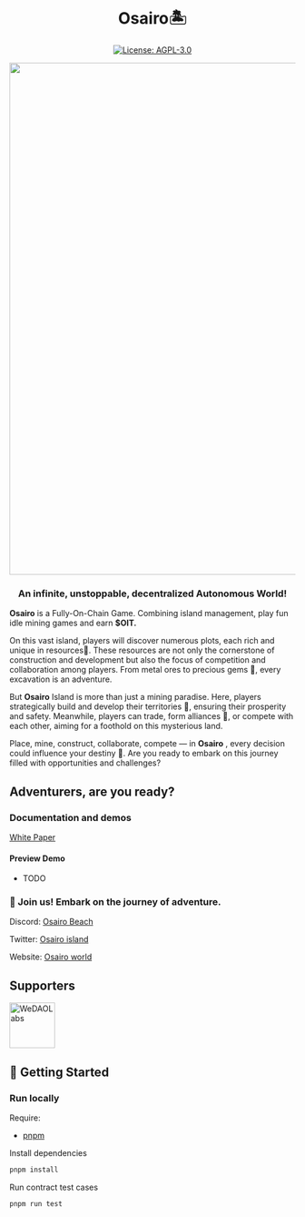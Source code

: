 <div align="center">
<h1>Osairo🏝️</h1>
<p align="center">
    <a href="./LICENSE" target="_blank">
        <img alt="License: AGPL-3.0" src="https://img.shields.io/badge/License-AGPL_3.0-green.svg">
    </a>
</p>
<img src="https://land.osairo.xyz/image/https%3A%2F%2Fprod-files-secure.s3.us-west-2.amazonaws.com%2Ff33ed8ee-c478-451e-9496-b831828ef16d%2F2e94f6bb-6fb5-470c-89f6-72e433b22b0a%2Funnamed.webp?table=block&id=3ed91616-9c56-4b97-826f-1c10e83598e2&spaceId=f33ed8ee-c478-451e-9496-b831828ef16d&width=2000&userId=&cache=v2" width="900">
<h3>An infinite, unstoppable, decentralized Autonomous  World!</h3>
</div>

**Osairo** is a Fully-On-Chain Game. Combining island management, play fun idle mining games and earn **$OIT.**

On this vast island, players will discover numerous plots, each rich and unique in resources🌟. These resources are not only the cornerstone of construction and development but also the focus of competition and collaboration among players. From metal ores to precious gems 💎, every excavation is an adventure.

But **Osairo** Island is more than just a mining paradise. Here, players strategically build and develop their territories 🏰, ensuring their prosperity and safety. Meanwhile, players can trade, form alliances 👥, or compete with each other, aiming for a foothold on this mysterious land.

Place, mine, construct, collaborate, compete — in **Osairo** , every decision could influence your destiny 🌠. Are you ready to embark on this journey filled with opportunities and challenges?

## Adventurers, are you ready?

### Documentation and demos

[White Paper](https://land.osairo.xyz/ba99e5663e1347eda42d630419974ad5?v=138b191ccdd74e59aba8a653ba3dbd0e)

#### Preview Demo

- TODO

### 👥 Join us! Embark on the journey of adventure.

Discord: [Osairo Beach](https://discord.gg/ExzBwU3hTz)

Twitter: [Osairo island](https://twitter.com/osairoisland)

Website: [Osairo world](https://land.osairo.xyz)

## Supporters

<picture>
  <a target="_blank" href="https://twitter.com/WeDAO_Labs"><img alt="WeDAOLabs" src="https://app.happiairdrop.xyz/wedao_logo.png" width="auto" height="80"></a>
</picture>

## 🚀 Getting Started

### Run locally

Require:

- [pnpm](https://pnpm.io/)

Install dependencies

```bash
pnpm install
```

Run contract test cases

```bash
pnpm run test
```
